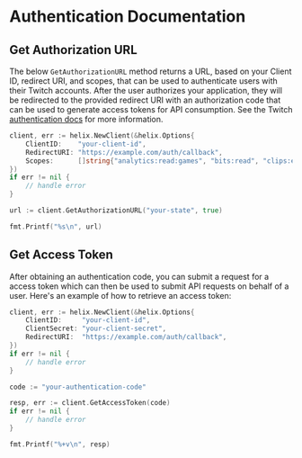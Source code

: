 # Authentication Documentation

## Get Authorization URL

The below `GetAuthorizationURL` method returns a URL, based on your Client ID, redirect URI, and scopes, that can be used to authenticate users with their Twitch accounts. After the user authorizes your application, they will be redirected to the provided redirect URI with an authorization code that can be used to generate access tokens for API consumption. See the Twitch [authentication docs](https://dev.twitch.tv/docs/authentication) for more information.

```go
client, err := helix.NewClient(&helix.Options{
    ClientID:    "your-client-id",
    RedirectURI: "https://example.com/auth/callback",
    Scopes:      []string{"analytics:read:games", "bits:read", "clips:edit", "user:edit", "user:read:email"},
})
if err != nil {
    // handle error
}

url := client.GetAuthorizationURL("your-state", true)

fmt.Printf("%s\n", url)
```

## Get Access Token

After obtaining an authentication code, you can submit a request for a access token which can then be used to submit API requests on behalf of a user. Here's an example of how to retrieve an access token:

```go
client, err := helix.NewClient(&helix.Options{
    ClientID:     "your-client-id",
    ClientSecret: "your-client-secret",
    RedirectURI:  "https://example.com/auth/callback",
})
if err != nil {
    // handle error
}

code := "your-authentication-code"

resp, err := client.GetAccessToken(code)
if err != nil {
    // handle error
}

fmt.Printf("%+v\n", resp)
```
